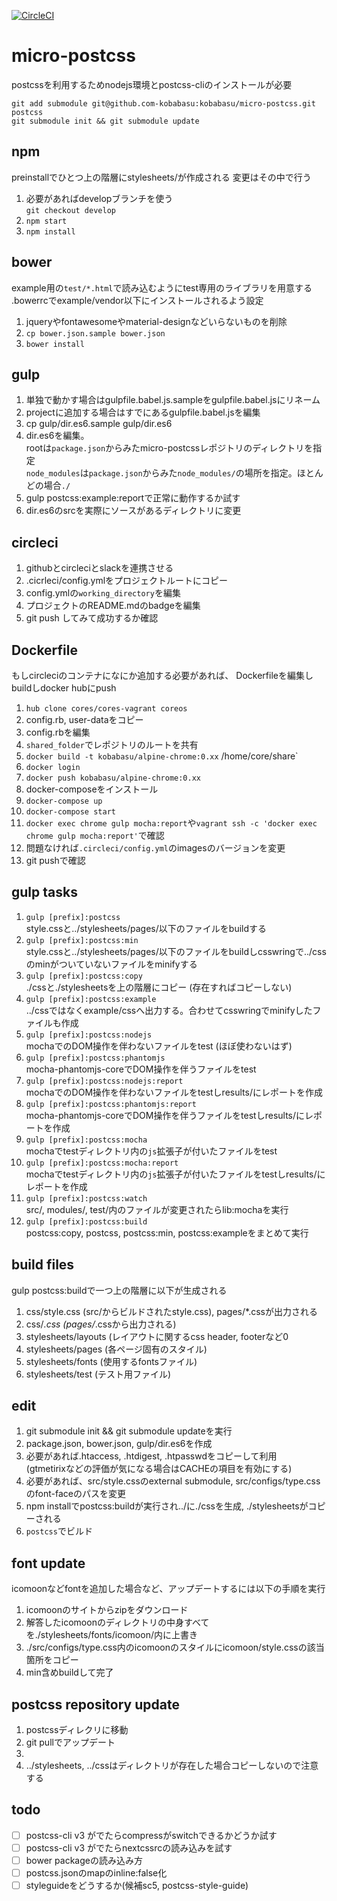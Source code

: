 [![CircleCI](https://circleci.com/gh/kobabasu/micro-postcss.svg?style=shield&circle-token=c181a31aabfe59d8f79ece75e1af85b0726555a6)](https://circleci.com/gh/kobabasu/micro-postcss)

# micro-postcss
postcssを利用するためnodejs環境とpostcss-cliのインストールが必要

```
git add submodule git@github.com-kobabasu:kobabasu/micro-postcss.git postcss  
git submodule init && git submodule update
```

## npm
preinstallでひとつ上の階層にstylesheets/が作成される
変更はその中で行う
1. 必要があればdevelopブランチを使う  
   `git checkout develop`
1. `npm start`
1. `npm install`

## bower
example用の`test/*.html`で読み込むようにtest専用のライブラリを用意する  
.bowerrcでexample/vendor以下にインストールされるよう設定
1. jqueryやfontawesomeやmaterial-designなどいらないものを削除
1. `cp bower.json.sample bower.json`
1. `bower install`

## gulp
1. 単独で動かす場合はgulpfile.babel.js.sampleをgulpfile.babel.jsにリネーム
1. projectに追加する場合はすでにあるgulpfile.babel.jsを編集
1. cp gulp/dir.es6.sample gulp/dir.es6
1. dir.es6を編集。  
   rootは`package.json`からみたmicro-postcssレポジトリのディレクトリを指定  
   `node_modules`は`package.json`からみた`node_modules/`の場所を指定。ほとんどの場合`./`
1. gulp postcss:example:reportで正常に動作するか試す
1. dir.es6のsrcを実際にソースがあるディレクトリに変更

## circleci
1. githubとcircleciとslackを連携させる
1. .cicrleci/config.ymlをプロジェクトルートにコピー
1. config.ymlの`working_directory`を編集
1. プロジェクトのREADME.mdのbadgeを編集
1. git push してみて成功するか確認

## Dockerfile
もしcircleciのコンテナになにか追加する必要があれば、
Dockerfileを編集しbuildしdocker hubにpush

1. `hub clone cores/cores-vagrant coreos`
1. config.rb, user-dataをコピー
1. config.rbを編集
1. `shared_folder`でレポジトリのルートを共有
1. `docker build -t kobabasu/alpine-chrome:0.xx` /home/core/share`
1. `docker login`
1. `docker push kobabasu/alpine-chrome:0.xx`
1. docker-composeをインストール
1. `docker-compose up`
1. `docker-compose start`
1. `docker exec chrome gulp mocha:report`や`vagrant ssh -c 'docker exec chrome gulp mocha:report'`で確認
1. 問題なければ`.circleci/config.yml`のimagesのバージョンを変更
1. git pushで確認

## gulp tasks
1. `gulp [prefix]:postcss`  
   style.cssと../stylesheets/pages/以下のファイルをbuildする
1. `gulp [prefix]:postcss:min`  
   style.cssと../stylesheets/pages/以下のファイルをbuildしcsswringで../cssのminがついていないファイルをminifyする
1. `gulp [prefix]:postcss:copy`  
   ./cssと./stylesheetsを上の階層にコピー (存在すればコピーしない)
1. `gulp [prefix]:postcss:example`  
   ../cssではなくexample/cssへ出力する。合わせてcsswringでminifyしたファイルも作成
1. `gulp [prefix]:postcss:nodejs`  
   mochaでのDOM操作を伴わないファイルをtest (ほぼ使わないはず)
1. `gulp [prefix]:postcss:phantomjs`  
   mocha-phantomjs-coreでDOM操作を伴うファイルをtest
1. `gulp [prefix]:postcss:nodejs:report`  
   mochaでのDOM操作を伴わないファイルをtestしresults/にレポートを作成
1. `gulp [prefix]:postcss:phantomjs:report`  
   mocha-phantomjs-coreでDOM操作を伴うファイルをtestしresults/にレポートを作成
1. `gulp [prefix]:postcss:mocha`  
   mochaでtestディレクトリ内の`js`拡張子が付いたファイルをtest
1. `gulp [prefix]:postcss:mocha:report`  
   mochaでtestディレクトリ内の`js`拡張子が付いたファイルをtestしresults/にレポートを作成
1. `gulp [prefix]:postcss:watch`  
   src/, modules/, test/内のファイルが変更されたらlib:mochaを実行
1. `gulp [prefix]:postcss:build`  
   postcss:copy, postcss, postcss:min, postcss:exampleをまとめて実行

## build files
gulp postcss:buildで一つ上の階層に以下が生成される

1. css/style.css (src/からビルドされたstyle.css), pages/*.cssが出力される
1. css/*.css (pages/*.cssから出力される)
1. stylesheets/layouts (レイアウトに関するcss header, footerなど0
1. stylesheets/pages (各ページ固有のスタイル)
1. stylesheets/fonts (使用するfontsファイル)
1. stylesheets/test (テスト用ファイル)

## edit
1. git submodule init && git submodule updateを実行
1. package.json, bower.json, gulp/dir.es6を作成
1. 必要があれば.htaccess, .htdigest, .htpasswdをコピーして利用  
   (gtmetirixなどの評価が気になる場合はCACHEの項目を有効にする)
1. 必要があれば、src/style.cssのexternal submodule, src/configs/type.cssのfont-faceのパスを変更
1. npm installでpostcss:buildが実行され../に./cssを生成, ./stylesheetsがコピーされる
1. `postcss`でビルド

## font update
icomoonなどfontを追加した場合など、アップデートするには以下の手順を実行

1. icomoonのサイトからzipをダウンロード
1. 解答したicomoonのディレクトリの中身すべてを./stylesheets/fonts/icomoon/内に上書き
1. ./src/configs/type.css内のicomoonのスタイルにicomoon/style.cssの該当箇所をコピー
1. min含めbuildして完了

## postcss repository update
1. postcssディレクリに移動
1. git pullでアップデート
1. [prefix]:postcss:mocha:buildする
1. ../stylesheets, ../cssはディレクトリが存在した場合コピーしないので注意する

## todo
- [ ] postcss-cli v3 がでたらcompressがswitchできるかどうか試す
- [ ] postcss-cli v3 がでたらnextcssrcの読み込みを試す
- [ ] bower packageの読み込み方
- [ ] postcss.jsonのmapのinline:false化
- [ ] styleguideをどうするか(候補sc5, postcss-style-guide)
